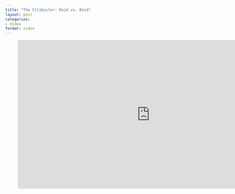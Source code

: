 ```yaml
---
title: "The Filibuster: Reid vs. Reid"
layout: post
categories:
- Video
format: video
---
```


<figure class="wp-block-embed-youtube wp-block-embed is-type-video is-provider-youtube wp-embed-aspect-16-9 wp-has-aspect-ratio"><div class="wp-block-embed__wrapper"><iframe allowfullscreen="" frameborder="0" height="473" loading="lazy" src="https://www.youtube.com/embed/RdTwcrYgoqs?feature=oembed" width="840"></iframe></div></figure>